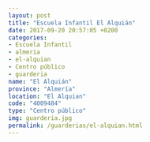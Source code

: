```yaml
---
layout: post
title: "Escuela Infantil El Alquián"
date: 2017-09-20 20:57:05 +0200
categories:
- Escuela Infantil
- almeria
- el-alquian
- Centro público
- guarderia
name: "El Alquián"
province: "Almería"
location: "El Alquian"
code: "4009484"
type: "Centro público"
img: guarderia.jpg
permalink: /guarderias/el-alquian.html
---
```

